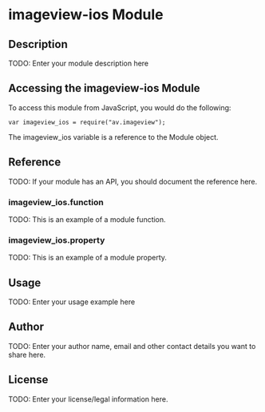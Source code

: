# imageview-ios Module

## Description

TODO: Enter your module description here

## Accessing the imageview-ios Module

To access this module from JavaScript, you would do the following:

    var imageview_ios = require("av.imageview");

The imageview_ios variable is a reference to the Module object.

## Reference

TODO: If your module has an API, you should document
the reference here.

### imageview_ios.function

TODO: This is an example of a module function.

### imageview_ios.property

TODO: This is an example of a module property.

## Usage

TODO: Enter your usage example here

## Author

TODO: Enter your author name, email and other contact
details you want to share here.

## License

TODO: Enter your license/legal information here.
